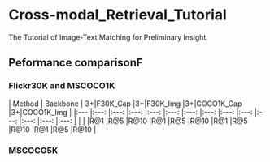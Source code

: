 # Cross-modal_Retrieval_Tutorial
The Tutorial of Image-Text Matching for Preliminary Insight.
## Peformance comparisonF
### Flickr30K and MSCOCO1K

| Method     | Backbone      | 3+|F30K_Cap        |3+|F30K_Img         |3+|COCO1K_Cap       |3+|COCO1K_Img       |
|:---        |:---:          |:---: |:---: |:---: |:---: |:---: |:---: |:---: |:---: |:---: |:---: |:---: |:---: |
|            |               |R@1   |R@5   |R@10  |R@1   |R@5   |R@10  |R@1   |R@5   |R@10  |R@1   |R@5   |R@10  |


### MSCOCO5K
